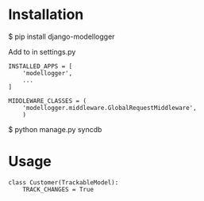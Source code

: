 # Installation


$ pip install django-modellogger

Add to in settings.py

    INSTALLED_APPS = [ 
        'modellogger',
        ...
    ]

    MIDDLEWARE_CLASSES = (
        'modellogger.middleware.GlobalRequestMiddleware',
        )

$ python manage.py syncdb

# Usage

    class Customer(TrackableModel):
        TRACK_CHANGES = True
